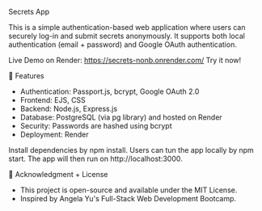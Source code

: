Secrets App

This is a simple authentication-based web application where users can securely log-in and submit secrets anonymously. 
It supports both local authentication (email + password) and Google OAuth authentication.

Live Demo on Render: https://secrets-nonb.onrender.com/
Try it now! 

📌 Features
- Authentication: Passport.js, bcrypt, Google OAuth 2.0
- Frontend: EJS, CSS
- Backend: Node.js, Express.js
- Database: PostgreSQL (via pg library) and hosted on Render
- Security: Passwords are hashed using bcrypt
- Deployment: Render

Install dependencies by npm install. Users can tun the app locally by  npm start.
The app will then run on http://localhost:3000.

📜 Acknowledgment + License
- This project is open-source and available under the MIT License.
- Inspired by Angela Yu's Full-Stack Web Development Bootcamp.
